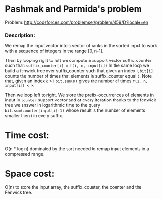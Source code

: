# Pashmak and Parmida's problem
Problem: http://codeforces.com/problemset/problem/459/D?locale=en

### Description:
We remap the input vector into a vector of ranks in the sorted input to work with a sequence of integers in the range [0, n-1].


Then by looping right to left we compute a support vector suffix_counter such that: `suffix_counter[i] = f(i, n, input[i])`
In the same loop we build a fenwick tree over suffix_counter such that given an index i, `bit[i]` counts the number of times that elements in suffix_counter equal `i`.
Note that, given an index k > i `bit.sum(k)` gives the number of times `f(i, n, input[i]) < k`

Then we loop left to right. We store the prefix-occurrences of elements in input in `counter` support vector and at every iteration thanks to the fenwick tree we answer in logarithmic time to the query `bit.sum(counter[input[i]-1)` whose result is the number of elements smaller then i in every suffix.


# Time cost:
O(n * log n) dominated by the sort needed to remap input elements in a compressed range.
# Space cost:
O(n) to store the input array, the suffix_counter, the counter and the Fenwick tree.
